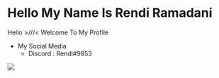 # Hello My Name Is Rendi Ramadani

Hello >///< Welcome To My Profile
- My Social Media
  - Discord : Rendi#9853
  
<img src="https://discord.c99.nl/widget/theme-2/782031332170924073.png"/>
